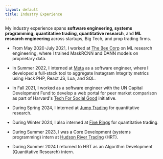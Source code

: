 ```yaml
---
layout: default
title: Industry Experience
---
```


My industry experience spans **software engineering, systems programming, quantitative trading, quantitative research**, and **ML research engineering** across startups, Big Tech, and prop trading firms.

* From May 2020-July 2021, I worked at [The Bee Corp](https://www.linkedin.com/company/the-bee-corp) on ML research engineering, where I trained MaskRCNN and DANN models on proprietary data.

* In Summer 2022, I interned at [Meta](https://www.meta.com/) as a software engineer, where I developed a full-stack tool to aggregate Instagram Integrity metrics using Hack PHP, React JS, Lua, and SQL.

* In Fall 2021, I worked as a software engineer with the UN Capital Development Fund to develop a web portal for peer market comparison as part of Harvard's [Tech For Social Good](https://socialgood.hcs.harvard.edu/) initiative.

* During Spring 2024, I interned at [Jump Trading](https://www.jumptrading.com/) for quantitative research.

* During Winter 2024, I also interned at [Five Rings](https://fiverings.com/) for quantitative trading.

* During Summer 2023, I was a Core Development (systems programming) intern at [Hudson River Trading](https://www.hudsonrivertrading.com/) (HRT).

* During Summer 2024 I returned to HRT as an Algorithm Development (Quantitative Research) intern.
